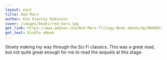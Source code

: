 ```yaml
---
layout: post
title: Red Mars
author: Kim Stanley Robinson
cover: /images/books/red_mars.jpg
get_link: https://www.amazon.com/Red-Mars-Trilogy-Book-ebook/dp/B000QCS914
get_text: Kindle eBook
---
```


Slowly making my way through the Sci Fi classics. This was a great read, but not quite great enough for me to read the sequels at this stage.
